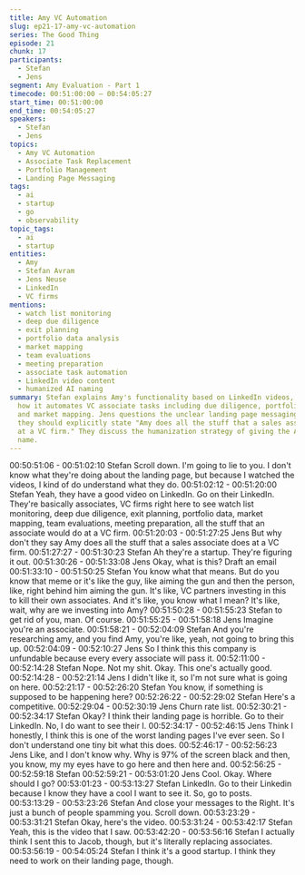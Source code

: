```yaml
---
title: Amy VC Automation
slug: ep21-17-amy-vc-automation
series: The Good Thing
episode: 21
chunk: 17
participants:
  - Stefan
  - Jens
segment: Amy Evaluation - Part 1
timecode: 00:51:00:00 – 00:54:05:27
start_time: 00:51:00:00
end_time: 00:54:05:27
speakers:
  - Stefan
  - Jens
topics:
  - Amy VC Automation
  - Associate Task Replacement
  - Portfolio Management
  - Landing Page Messaging
tags:
  - ai
  - startup
  - go
  - observability
topic_tags:
  - ai
  - startup
entities:
  - Amy
  - Stefan Avram
  - Jens Neuse
  - LinkedIn
  - VC firms
mentions:
  - watch list monitoring
  - deep due diligence
  - exit planning
  - portfolio data analysis
  - market mapping
  - team evaluations
  - meeting preparation
  - associate task automation
  - LinkedIn video content
  - humanized AI naming
summary: Stefan explains Amy's functionality based on LinkedIn videos, describing
  how it automates VC associate tasks including due diligence, portfolio management,
  and market mapping. Jens questions the unclear landing page messaging, suggesting
  they should explicitly state "Amy does all the stuff that a sales associate does
  at a VC firm." They discuss the humanization strategy of giving the AI agent a personal
  name.
---
```


00:50:51:06 - 00:51:02:10
Stefan
Scroll down. I'm going to lie to you. I don't know what they're doing about the landing page, but
because I watched the videos, I kind of do understand what they do.
00:51:02:12 - 00:51:20:00
Stefan
Yeah, they have a good video on LinkedIn. Go on their LinkedIn. They're basically associates,
VC firms right here to see watch list monitoring, deep due diligence, exit planning, portfolio data,
market mapping, team evaluations, meeting preparation, all the stuff that an associate would do
at a VC firm.
00:51:20:03 - 00:51:27:25
Jens
But why don't they say Amy does all the stuff that a sales associate does at a VC firm.
00:51:27:27 - 00:51:30:23
Stefan
Ah they're a startup. They're figuring it out.
00:51:30:26 - 00:51:33:08
Jens
Okay, what is this? Draft an email
00:51:33:10 - 00:51:50:25
Stefan
You know what that means. But do you know that meme or it's like the guy, like aiming the gun
and then the person, like, right behind him aiming the gun. It's like, VC partners investing in this
to kill their own associates. And it's like, you know what I mean? It's like, wait, why are we
investing into Amy?
00:51:50:28 - 00:51:55:23
Stefan
to get rid of you, man. Of course.
00:51:55:25 - 00:51:58:18
Jens
Imagine you're an associate.
00:51:58:21 - 00:52:04:09
Stefan
And you're researching amy, and you find Amy, you're like, yeah, not going to bring this up.
00:52:04:09 - 00:52:10:27
Jens
So I think this this company is unfundable because every every associate will pass it.
00:52:11:00 - 00:52:14:28
Stefan
Nope. Not my shit. Okay. This one's actually good.
00:52:14:28 - 00:52:21:14
Jens
I didn't like it, so I'm not sure what is going on here.
00:52:21:17 - 00:52:26:20
Stefan
You know, if something is supposed to be happening here?
00:52:26:22 - 00:52:29:02
Stefan
Here's a competitive.
00:52:29:04 - 00:52:30:19
Jens
Churn rate list.
00:52:30:21 - 00:52:34:17
Stefan
Okay? I think their landing page is horrible. Go to their LinkedIn. No, I do want to see their I.
00:52:34:17 - 00:52:46:15
Jens
Think I honestly, I think this is one of the worst landing pages I've ever seen. So I don't
understand one tiny bit what this does.
00:52:46:17 - 00:52:56:23
Jens
Like, and I don't know why. Why is 97% of the screen black and then, you know, my my eyes
have to go here and then here and.
00:52:56:25 - 00:52:59:18
Stefan
00:52:59:21 - 00:53:01:20
Jens
Cool. Okay. Where should I go?
00:53:01:23 - 00:53:13:27
Stefan
LinkedIn. Go to their Linkedin because I know they have a cool I want to see it. So, go to posts.
00:53:13:29 - 00:53:23:26
Stefan
And close your messages to the Right. It's just a bunch of people spamming you. Scroll down.
00:53:23:29 - 00:53:31:21
Stefan
Okay, here's the video.
00:53:31:24 - 00:53:42:17
Stefan
Yeah, this is the video that I saw.
00:53:42:20 - 00:53:56:16
Stefan
I actually think I sent this to Jacob, though, but it's literally replacing associates.
00:53:56:19 - 00:54:05:24
Stefan
I think it's a good startup. I think they need to work on their landing page, though.